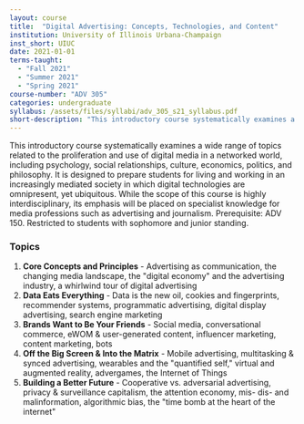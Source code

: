 ```yaml
---
layout: course
title:  "Digital Advertising: Concepts, Technologies, and Content"
institution: University of Illinois Urbana-Champaign
inst_short: UIUC
date: 2021-01-01
terms-taught: 
  - "Fall 2021"
  - "Summer 2021"
  - "Spring 2021"
course-number: "ADV 305"
categories: undergraduate
syllabus: /assets/files/syllabi/adv_305_s21_syllabus.pdf
short-description: "This introductory course systematically examines a wide range of topics related to the proliferation and use of digital media in a networked world, including psychology, social relationships, culture, economics, politics, and philosophy."
---
```


This introductory course systematically examines a wide range of topics related to the proliferation and use of digital media in a networked world, including psychology, social relationships, culture, economics, politics, and philosophy. It is designed to prepare students for living and working in an increasingly mediated society in which digital technologies are omnipresent, yet ubiquitous. While the scope of this course is highly interdisciplinary, its emphasis will be placed on specialist knowledge for media professions such as advertising and journalism. Prerequisite: ADV 150. Restricted to students with sophomore and junior standing.

### Topics

1. **Core Concepts and Principles** - Advertising as communication, the changing media landscape, the "digital economy" and the advertising industry, a whirlwind tour of digital advertising 
2. **Data Eats Everything** - Data is the new oil, cookies and fingerprints, recommender systems, programmatic advertising, digital display advertising, search engine marketing
3. **Brands Want to Be Your Friends** - Social media, conversational commerce, eWOM & user-generated content, influencer marketing, content marketing, bots
4. **Off the Big Screen & Into the Matrix** - Mobile advertising, multitasking & synced advertising, wearables and the "quantified self," virtual and augmented reality, advergames, the Internet of Things
5. **Building a Better Future** - Cooperative vs. adversarial advertising, privacy & surveillance capitalism, the attention economy, mis- dis- and malinformation, algorithmic bias, the "time bomb at the heart of the internet"
